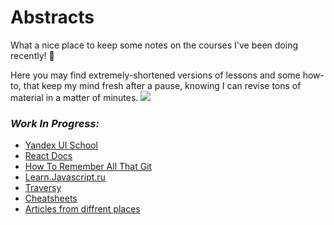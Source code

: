 # Abstracts

What a nice place to keep some notes on the courses I've been doing recently!  🍺

Here you may find extremely-shortened versions of lessons and some how-to, that keep my mind fresh after a pause, knowing I can revise tons of material in a matter of minutes.
![](https://media.giphy.com/media/NFA61GS9qKZ68/giphy.gif)

### *Work In Progress:*

* [Yandex UI School](https://github.com/Betra/Course-Abstract/tree/master/Yandex%20UI%20School)
* [React Docs](https://github.com/Betra/Course-Abstract/tree/master/React)
* [How To Remember All That Git](https://github.com/Betra/Course-Abstract/blob/master/How%20To/How-To-Github.md)
* [Learn.Javascript.ru](https://github.com/Betra/Course-Abstract/tree/master/Learn%20Javascript)
* [Traversy](https://github.com/Betra/Course-Abstract/tree/master/Traversy)
* [Cheatsheets](https://github.com/Betra/Course-Abstract/tree/master/Cheatsheet)
* [Articles from diffrent places](https://github.com/Betra/Course-Abstract/tree/master/Articles)
